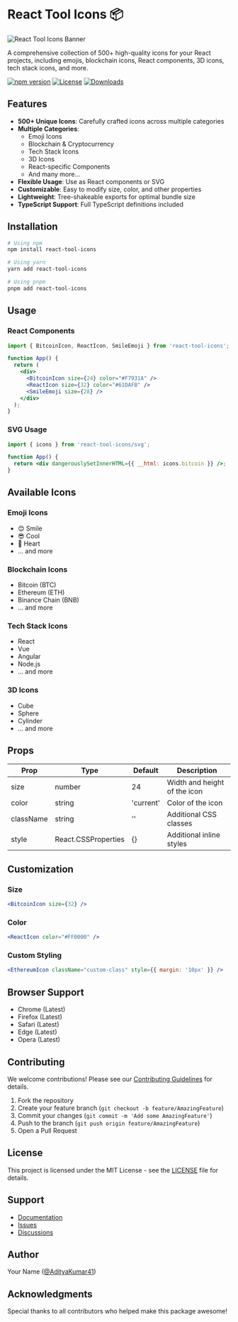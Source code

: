 # React Tool Icons 📦

![React Tool Icons Banner](https://res.cloudinary.com/dtgiujxll/image/upload/v1739441761/personal/hxkgwwom8h4a8tui4blc.png)

A comprehensive collection of 500+ high-quality icons for your React projects, including emojis, blockchain icons, React components, 3D icons, tech stack icons, and more.

[![npm version](https://img.shields.io/npm/v/react-tool-icons.svg)](https://www.npmjs.com/package/react-tool-icons)
[![License](https://img.shields.io/npm/l/react-tool-icons.svg)](https://github.com/yourusername/react-tool-icons/blob/main/LICENSE)
[![Downloads](https://img.shields.io/npm/dm/react-tool-icons.svg)](https://www.npmjs.com/package/react-tool-icons)

## Features

- **500+ Unique Icons**: Carefully crafted icons across multiple categories
- **Multiple Categories**:
  - Emoji Icons
  - Blockchain & Cryptocurrency
  - Tech Stack Icons
  - 3D Icons
  - React-specific Components
  - And many more...
- **Flexible Usage**: Use as React components or SVG
- **Customizable**: Easy to modify size, color, and other properties
- **Lightweight**: Tree-shakeable exports for optimal bundle size
- **TypeScript Support**: Full TypeScript definitions included

## Installation

```bash
# Using npm
npm install react-tool-icons

# Using yarn
yarn add react-tool-icons

# Using pnpm
pnpm add react-tool-icons
```

## Usage

### React Components

```jsx
import { BitcoinIcon, ReactIcon, SmileEmoji } from 'react-tool-icons';

function App() {
  return (
    <div>
      <BitcoinIcon size={24} color="#F7931A" />
      <ReactIcon size={32} color="#61DAFB" />
      <SmileEmoji size={28} />
    </div>
  );
}
```

### SVG Usage

```jsx
import { icons } from 'react-tool-icons/svg';

function App() {
  return <div dangerouslySetInnerHTML={{ __html: icons.bitcoin }} />;
}
```

## Available Icons

### Emoji Icons

- 😊 Smile
- 😎 Cool
- 💖 Heart
- ... and more

### Blockchain Icons

- Bitcoin (BTC)
- Ethereum (ETH)
- Binance Chain (BNB)
- ... and more

### Tech Stack Icons

- React
- Vue
- Angular
- Node.js
- ... and more

### 3D Icons

- Cube
- Sphere
- Cylinder
- ... and more

## Props

| Prop      | Type                | Default   | Description                  |
| --------- | ------------------- | --------- | ---------------------------- |
| size      | number              | 24        | Width and height of the icon |
| color     | string              | 'current' | Color of the icon            |
| className | string              | ''        | Additional CSS classes       |
| style     | React.CSSProperties | {}        | Additional inline styles     |

## Customization

### Size

```jsx
<BitcoinIcon size={32} />
```

### Color

```jsx
<ReactIcon color="#FF0000" />
```

### Custom Styling

```jsx
<EthereumIcon className="custom-class" style={{ margin: '10px' }} />
```

## Browser Support

- Chrome (Latest)
- Firefox (Latest)
- Safari (Latest)
- Edge (Latest)
- Opera (Latest)

## Contributing

We welcome contributions! Please see our [Contributing Guidelines](CONTRIBUTING.md) for details.

1. Fork the repository
2. Create your feature branch (`git checkout -b feature/AmazingFeature`)
3. Commit your changes (`git commit -m 'Add some AmazingFeature'`)
4. Push to the branch (`git push origin feature/AmazingFeature`)
5. Open a Pull Request

## License

This project is licensed under the MIT License - see the [LICENSE](LICENSE) file for details.

## Support

- [Documentation](https://github.com/yourusername/react-tool-icons/wiki)
- [Issues](https://github.com/yourusername/react-tool-icons/issues)
- [Discussions](https://github.com/yourusername/react-tool-icons/discussions)

## Author

Your Name ([@AdityaKumar41](https://github.com/AdityaKumar41))

## Acknowledgments

Special thanks to all contributors who helped make this package awesome!
